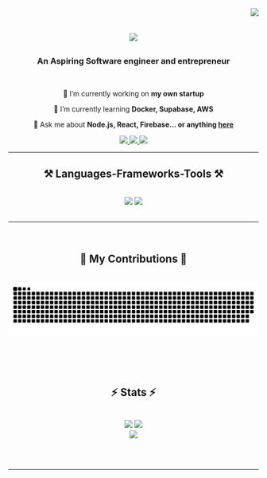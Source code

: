 <img align="right" src="https://visitor-badge.laobi.icu/badge?page_id=moneygoyal02.moneygoyal02" />

<h1 align="center">
    <img src="https://readme-typing-svg.herokuapp.com/?font=Righteous&size=35&center=true&vCenter=true&width=500&height=70&duration=4000&lines=Hi+There!+👋;+I'm+Money+Goyal!;" />
</h1>

<h3 align="center">An Aspiring Software engineer and entrepreneur</h3>

<br/>

<div align="center">
 
 🔭 I’m currently working on **my own startup**
 
 🌱 I’m currently learning **Docker, Supabase, AWS**

💬 Ask me about **Node.js, React, Firebase... or anything [here](https://github.com/moneygoyal02/moneygoyal02/issues)**


 </div>
 
<div align="center"> 
  <a href="mailto:goyalmoney95@gmail.com">
    <img src="https://img.shields.io/badge/Gmail-333333?style=for-the-badge&logo=gmail&logoColor=red" />
  </a>
  <a href="https://linkedin.com/in/money-goyal" target="_blank">
    <img src="https://img.shields.io/badge/LinkedIn-0077B5?style=for-the-badge&logo=linkedin&logoColor=white" target="_blank" />
  </a>
  <a href="https://moneygoyal02.github.io/moneygoyal/" target="_blank">
     <img src="https://img.shields.io/badge/Portfolio-FF5722?style=for-the-badge&logo=todoist&logoColor=white" target="_blank" /> <!-- sqlite, safari, google-chrome are other good icon options -->
  </a>
</div>

 <hr/>
 
<h2 align="center">⚒️ Languages-Frameworks-Tools ⚒️</h2>
<br/>
<div align="center">
    <img src="https://skillicons.dev/icons?i=react,bootstrap,mui,html,css,vscode,github,figma,tailwind,git,r" />
    <img src="https://skillicons.dev/icons?i=nodejs,python,javascript,typescript,express,firebase,mongodb,c,java,nextjs,mysql,flask" /><br>
</div>

<br/>
<hr/>


<br/>


<div align="center">
  <h2>🐍 My Contributions 🐍</h2>
  <br>
  <img alt="snake eating my contributions" src="https://raw.githubusercontent.com/moneygoyal02/moneygoyal02/output/github-contribution-grid-snake.svg" />
  
  <br/><br/><br/>
</div>


<h2 align="center">⚡ Stats ⚡</h2>
<br>
<div align=center>
  <img width=390 src="https://github-readme-streak-stats-salesp07.vercel.app/?user=moneygoyal02&count_private=true&theme=react&border_radius=10"/>
  <img width=390 src="https://github-readme-stats-salesp07.vercel.app/api?username=moneygoyal02&count_private=true&show_icons=true&theme=react&rank_icon=github&border_radius=10"/>
  <br/>
  <img width=325 align="center" src="https://github-readme-stats-salesp07.vercel.app/api/top-langs/?username=moneygoyal02&hide=HTML&langs_count=8&layout=compact&theme=react&border_radius=10&size_weight=0.5&count_weight=0.5&exclude_repo=github-readme-stats"/>
</div>

<br/><br/>

<hr/>

<br/>




